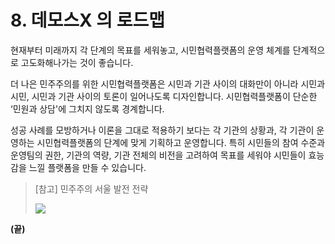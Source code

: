 # 8. 데모스X 의 로드맵

현재부터 미래까지 각 단계의 목표를 세워놓고, 시민협력플랫폼의 운영 체계를 단계적으로 고도화해나가는 것이 좋습니다.

더 나은 민주주의를 위한 시민협력플랫폼은 시민과 기관 사이의 대화만이 아니라 시민과 시민, 시민과 기관 사이의 토론이 일어나도록 디자인합니다. 시민협력플랫폼이 단순한 ‘민원과 상담'에 그치지 않도록 경계합니다.

성공 사례를 모방하거나 이론을 그대로 적용하기 보다는 각 기관의 상황과, 각 기관이 운영하는 시민협력플랫폼의 단계에 맞게 기획하고 운영합니다. 특히 시민들의 참여 수준과 운영팀의 권한, 기관의 역량, 기관 전체의 비전을 고려하여 목표를 세워야 시민들이 효능감을 느낄 플랫폼을 만들 수 있습니다.

> [참고] 민주주의 서울 발전 전략
>
> ![](/assets/demos/38.민주주의서울발전전략.PNG)

**(끝)**
